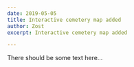 ```yaml
---
date: 2019-05-05
title: Interactive cemetery map added
author: Zost
excerpt: Interactive cemetery map added

---
```


There should be some text here...